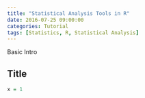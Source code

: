 ```yaml
---
title: "Statistical Analysis Tools in R"
date: 2016-07-25 09:00:00
categories: Tutorial
tags: [Statistics, R, Statistical Analysis]
---
```


Basic Intro

## Title

```R
x = 1
```